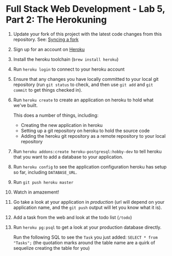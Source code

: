 # Full Stack Web Development - Lab 5, Part 2: The Herokuning

1. Update your fork of this project with the latest code changes from
   this repository.  See:
   [Syncing a fork](https://help.github.com/articles/syncing-a-fork/)

2. Sign up for an account on [Heroku](http://heroku.com)

3. Install the heroku toolchain (`brew install heroku`)

4. Run `heroku login` to connect to your heroku account

5. Ensure that any changes you have locally committed to your local
   git repository (run `git status` to check, and then use `git add`
   and `git commit` to get things checked in).

6. Run `heroku create` to create an application on heroku to hold what
   we've built.
   
   This does a number of things, including:
   
   * Creating the new application in heroku
   * Setting up a git repository on heroku to hold the source code
   * Adding the heroku git repository as a remote repository to your
     local repository

7. Run `heroku addons:create heroku-postgresql:hobby-dev` to tell
   heroku that you want to add a database to your application.
   
8. Run `heroku config` to see the application configuration heroku has
   setup so far, including `DATABASE_URL`.

9. Run `git push heroku master`

10. Watch in amazement!

11. Go take a look at your application in *production* (url will
    depend on your application name, and the `git push` output will
    let you know what it is).

12. Add a task from the web and look at the todo list (`/todo`)

13. Run `heroku pg:psql` to get a look at your production database
    directly.
    
    Run the following SQL to see the `Task` you just added: `SELECT *
    from "Tasks";` (the quotation marks around the table name are a
    quirk of sequelize creating the table for you)
